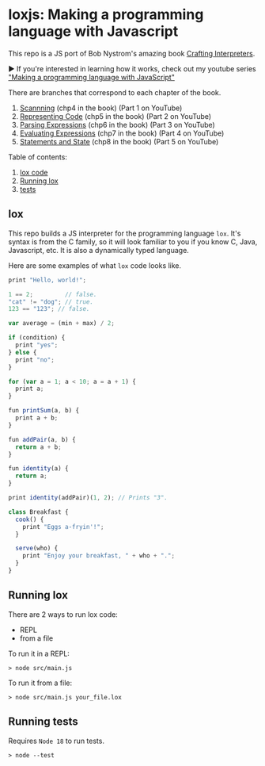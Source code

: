 # loxjs: Making a programming language with Javascript

This repo is a JS port of Bob Nystrom's amazing book [Crafting Interpreters](http://www.craftinginterpreters.com/).

▶️ If you're interested in learning how it works, check out my youtube series ["Making a programming language with JavaScript"](https://www.youtube.com/playlist?list=PL83wNvo6TbPjdQI2bvGAe-VjROaeoTC5P)

There are branches that correspond to each chapter of the book.
1. [Scannning](https://github.com/nuvic/loxjs/tree/chp4.scanners) (chp4 in the book) (Part 1 on YouTube)
2. [Representing Code](https://github.com/nuvic/loxjs/tree/chp5) (chp5 in the book) (Part 2 on YouTube)
3. [Parsing Expressions](https://github.com/nuvic/loxjs/tree/chp6) (chp6 in the book) (Part 3 on YouTube)
4. [Evaluating Expressions](https://github.com/nuvic/loxjs/tree/chp7) (chp7 in the book) (Part 4 on YouTube)
4. [Statements and State](https://github.com/nuvic/loxjs/tree/chp8) (chp8 in the book) (Part 5 on YouTube)

Table of contents:
1. [lox code](#lox)
2. [Running lox](#running-lox)
3. [tests](#running-tests)

## lox

This repo builds a JS interpreter for the programming language `lox`. It's syntax is from the C family, so it will look familiar to you if you know C, Java, Javascript, etc. It is also a dynamically typed language.

Here are some examples of what `lox` code looks like.

```js
print "Hello, world!";
```

```js
1 == 2;         // false.
"cat" != "dog"; // true.
123 == "123"; // false.
```

```js
var average = (min + max) / 2;
```

```js
if (condition) {
  print "yes";
} else {
  print "no";
}
```

```js
for (var a = 1; a < 10; a = a + 1) {
  print a;
}
```

```js
fun printSum(a, b) {
  print a + b;
}
```

```js
fun addPair(a, b) {
  return a + b;
}

fun identity(a) {
  return a;
}

print identity(addPair)(1, 2); // Prints "3".
```

```js
class Breakfast {
  cook() {
    print "Eggs a-fryin'!";
  }

  serve(who) {
    print "Enjoy your breakfast, " + who + ".";
  }
}
```

## Running lox

There are 2 ways to run lox code:
- REPL
- from a file

To run it in a REPL:
```console
> node src/main.js
```

To run it from a file:
```console
> node src/main.js your_file.lox
```

## Running tests

Requires `Node 18` to run tests.

```console
> node --test
```
